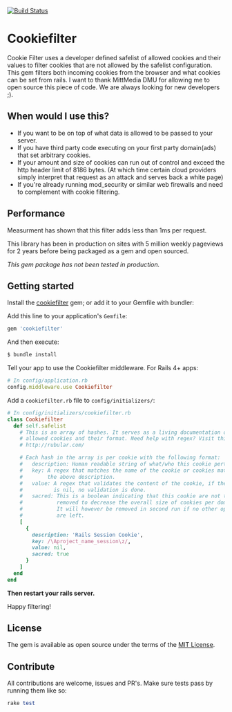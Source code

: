  [![Build Status](https://travis-ci.org/StefanWallin/cookiefilter-rails.svg?branch=master)](https://travis-ci.org/StefanWallin/cookiefilter-rails)
# Cookiefilter
Cookie Filter uses a developer defined safelist of allowed cookies and their
values to filter cookies that are not allowed by the safelist configuration. 
This gem filters both incoming cookies from the browser and what cookies can 
be set from rails. I want to thank MittMedia DMU for allowing me to open source 
this piece of code. We are always looking for new developers ;).

## When would I use this?
- If you want to be on top of what data is allowed to be passed to your server.
- If you have third party code executing on your first party domain(ads) that set
  arbitrary cookies.
- If your amount and size of cookies can run out of control and exceed the http
  header limit of 8186 bytes. (At which time certain cloud providers simply
  interpret that request as an attack and serves back a white page)
- If you're already running mod_security or similar web firewalls and need to
  complement with cookie filtering.
  
## Performance
Measurment has shown that this filter adds less than 1ms per request.

This library has been in production on sites with 5 million weekly pageviews
for 2 years before being packaged as a gem and open sourced.

*This gem package has not been tested in production.*

## Getting started
Install the [cookiefilter](http://rubygems.org/StefanWallin/cookiefilter) gem;
or add it to your Gemfile with bundler:

Add this line to your application's `Gemfile`:
```ruby
gem 'cookiefilter'
```

And then execute:
```bash
$ bundle install
```

Tell your app to use the Cookiefilter middleware.
For Rails 4+ apps:

```ruby
# In config/application.rb
config.middleware.use Cookiefilter
```

Add a `cookiefilter.rb` file to `config/initializers/`:
```ruby
# In config/initializers/cookiefilter.rb
class Cookiefilter
  def self.safelist
    # This is an array of hashes. It serves as a living documentation of our
    # allowed cookies and their format. Need help with regex? Visit this site:
    # http://rubular.com/

    # Each hash in the array is per cookie with the following format:
    #   description: Human readable string of what/who this cookie pertains.
    #   key: A regex that matches the name of the cookie or cookies matching
    #        the above description.
    #   value: A regex that validates the content of the cookie, if the regex
    #          is nil, no validation is done.
    #   sacred: This is a boolean indicating that this cookie are not to be
    #           removed to decrease the overall size of cookies per domain.
    #           It will however be removed in second run if no other options
    #           are left.
    [
      {
        description: 'Rails Session Cookie',
        key: /\Aproject_name_session\z/,
        value: nil,
        sacred: true
      }
    ]
  end
end
```

**Then restart your rails server.**

Happy filtering!

## License
The gem is available as open source under the terms of the
[MIT License](http://opensource.org/licenses/MIT).

## Contribute
All contributions are welcome, issues and PR's.
Make sure tests pass by running them like so:
```ruby
rake test
```
